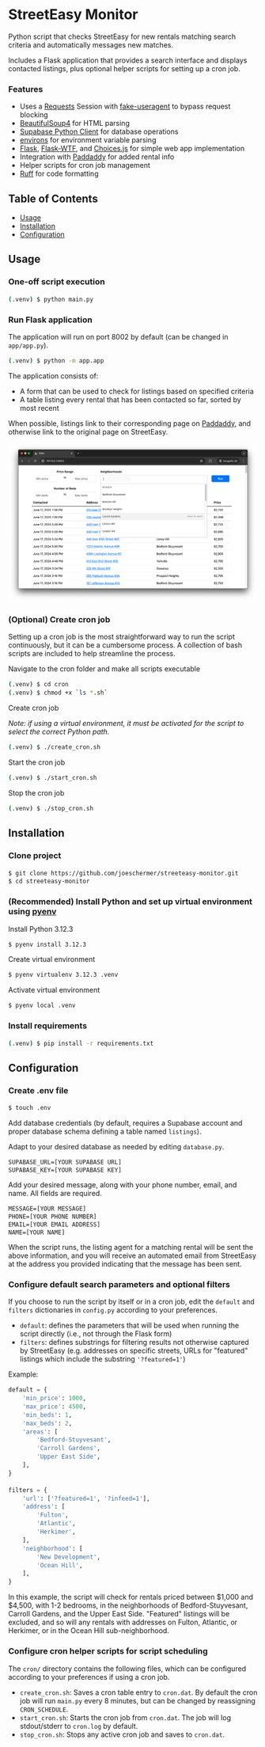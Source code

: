 # StreetEasy Monitor
Python script that checks StreetEasy for new rentals matching search criteria and automatically messages new matches.

Includes a Flask application that provides a search interface and displays contacted listings, plus optional helper scripts for setting up a cron job.

### Features
- Uses a [Requests](https://pypi.org/project/requests/) Session with [fake-useragent](https://pypi.org/project/fake-useragent/) to bypass request blocking
- [BeautifulSoup4](https://pypi.org/project/beautifulsoup4/) for HTML parsing
- [Supabase Python Client](https://github.com/supabase-community/supabase-py) for database operations
- [environs](https://pypi.org/project/environs/) for environment variable parsing
- [Flask](https://flask.palletsprojects.com/en/3.0.x/), [Flask-WTF](https://flask-wtf.readthedocs.io/en/1.2.x/), and [Choices.js](https://github.com/Choices-js/Choices) for simple web app implementation
- Integration with [Paddaddy](https://paddaddy.app/) for added rental info
- Helper scripts for cron job management
- [Ruff](https://docs.astral.sh/ruff/) for code formatting

## Table of Contents
- [Usage](#Usage)  
- [Installation](#Installation)
- [Configuration](#Configuration)  

## Usage

### One-off script execution
```bash
(.venv) $ python main.py
```

### Run Flask application 
The application will run on port 8002 by default (can be changed in `app/app.py`).
```bash
(.venv) $ python -m app.app
```
The application consists of:
- A form that can be used to check for listings based on specified criteria
- A table listing every rental that has been contacted so far, sorted by most recent

When possible, listings link to their corresponding page on [Paddaddy](https://paddaddy.app/), and otherwise link to the original page on StreetEasy.

![screenshot](assets/screenshot.png)

### (Optional) Create cron job
Setting up a cron job is the most straightforward way to run the script continuously, but it can be a cumbersome process. A collection of bash scripts are included to help streamline the process.

Navigate to the cron folder and make all scripts executable
```bash
(.venv) $ cd cron
(.venv) $ chmod +x `ls *.sh`
```

Create cron job

<i>Note: if using a virtual environment, it must be activated for the script to select the correct Python path.</i>
```bash
(.venv) $ ./create_cron.sh
```

Start the cron job
```bash
(.venv) $ ./start_cron.sh
```

Stop the cron job
```bash
(.venv) $ ./stop_cron.sh
```

## Installation
### Clone project
```bash
$ git clone https://github.com/joeschermer/streeteasy-monitor.git
$ cd streeteasy-monitor
````
### (Recommended) Install Python and set up virtual environment using [pyenv](https://github.com/pyenv/)  
Install Python 3.12.3  
```bash
$ pyenv install 3.12.3
```
Create virtual environment
```bash
$ pyenv virtualenv 3.12.3 .venv
```
Activate virtual environment
```bash
$ pyenv local .venv
```

### Install requirements
```bash
(.venv) $ pip install -r requirements.txt
```

## Configuration
### Create .env file
```bash
$ touch .env
```
Add database credentials (by default, requires a Supabase account and proper database schema defining a table named `listings`).

Adapt to your desired database as needed by editing `database.py`.
```
SUPABASE_URL=[YOUR SUPABASE URL]
SUPABASE_KEY=[YOUR SUPABASE KEY]
```

Add your desired message, along with your phone number, email, and name. All fields are required.
```
MESSAGE=[YOUR MESSAGE]
PHONE=[YOUR PHONE NUMBER]
EMAIL=[YOUR EMAIL ADDRESS]
NAME=[YOUR NAME]
```
When the script runs, the listing agent for a matching rental will be sent the above information, and you will receive an automated email from StreetEasy at the address you provided indicating that the message has been sent.

### Configure default search parameters and optional filters
If you choose to run the script by itself or in a cron job, edit the `default` and `filters` dictionaries in `config.py` according to your preferences.

- `default`: defines the parameters that will be used when running the script directly (i.e., not through the Flask form)
- `filters`: defines substrings for filtering results not otherwise captured by StreetEasy (e.g. addresses on specific streets, URLs for "featured" listings which include the substring `'?featured=1'`)

Example:

```python
default = {
    'min_price': 1000,
    'max_price': 4500,
    'min_beds': 1,
    'max_beds': 2,
    'areas': [
        'Bedford-Stuyvesant',
        'Carroll Gardens',
        'Upper East Side',
    ],
}

filters = {
    'url': ['?featured=1', '?infeed=1'],
    'address': [
        'Fulton',
        'Atlantic',
        'Herkimer',
    ],
    'neighborhood': [
        'New Development',
        'Ocean Hill',
    ],
}
```
In this example, the script will check for rentals priced between $1,000 and $4,500, with 1-2 bedrooms, in the neighborhoods of Bedford-Stuyvesant, Carroll Gardens, and the Upper East Side. "Featured" listings will be excluded, and so will any rentals with addresses on Fulton, Atlantic, or Herkimer, or in the Ocean Hill sub-neighborhood.

### Configure cron helper scripts for script scheduling
The `cron/` directory contains the following files, which can be configured according to your preferences if using a cron job.
- `create_cron.sh`: Saves a cron table entry to `cron.dat`. By default the cron job will run `main.py` every 8 minutes, but can be changed by reassigning `CRON_SCHEDULE`.
- `start_cron.sh`: Starts the cron job from `cron.dat`. The job will log stdout/stderr to `cron.log` by default.
- `stop_cron.sh`: Stops any active cron job and saves to `cron.dat`.